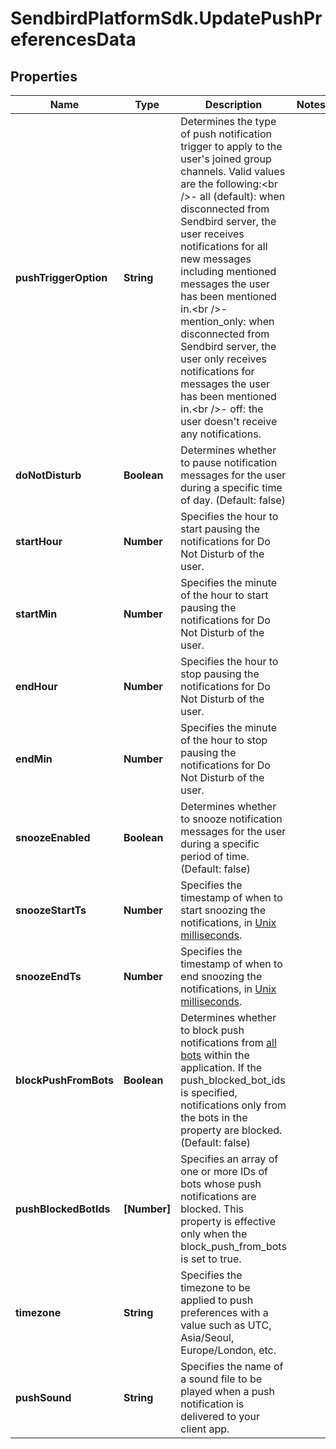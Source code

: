 # SendbirdPlatformSdk.UpdatePushPreferencesData

## Properties

Name | Type | Description | Notes
------------ | ------------- | ------------- | -------------
**pushTriggerOption** | **String** | Determines the type of push notification trigger to apply to the user&#39;s joined group channels. Valid values are the following:&lt;br /&gt;- all (default): when disconnected from Sendbird server, the user receives notifications for all new messages including mentioned messages the user has been mentioned in.&lt;br /&gt;- mention_only: when disconnected from Sendbird server, the user only receives notifications for messages the user has been mentioned in.&lt;br /&gt;- off: the user doesn&#39;t receive any notifications. | 
**doNotDisturb** | **Boolean** | Determines whether to pause notification messages for the user during a specific time of day. (Default: false) | 
**startHour** | **Number** | Specifies the hour to start pausing the notifications for Do Not Disturb of the user. | 
**startMin** | **Number** | Specifies the minute of the hour to start pausing the notifications for Do Not Disturb of the user. | 
**endHour** | **Number** | Specifies the hour to stop pausing the notifications for Do Not Disturb of the user. | 
**endMin** | **Number** | Specifies the minute of the hour to stop pausing the notifications for Do Not Disturb of the user. | 
**snoozeEnabled** | **Boolean** | Determines whether to snooze notification messages for the user during a specific period of time. (Default: false) | 
**snoozeStartTs** | **Number** | Specifies the timestamp of when to start snoozing the notifications, in [Unix milliseconds](/docs/chat/v3/platform-api/guides/miscellaneous#2-timestamps). | 
**snoozeEndTs** | **Number** | Specifies the timestamp of when to end snoozing the notifications, in [Unix milliseconds](/docs/chat/v3/platform-api/guides/miscellaneous#2-timestamps). | 
**blockPushFromBots** | **Boolean** | Determines whether to block push notifications from [all bots](/docs/chat/v3/platform-api/guides/bot-interface#2-list-bots) within the application. If the push_blocked_bot_ids is specified, notifications only from the bots in the property are blocked. (Default: false) | 
**pushBlockedBotIds** | **[Number]** | Specifies an array of one or more IDs of bots whose push notifications are blocked. This property is effective only when the block_push_from_bots is set to true. | 
**timezone** | **String** | Specifies the timezone to be applied to push preferences with a value such as UTC, Asia/Seoul, Europe/London, etc. | 
**pushSound** | **String** | Specifies the name of a sound file to be played when a push notification is delivered to your client app. | 


